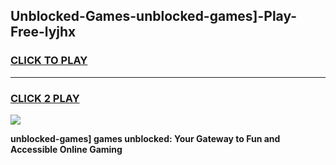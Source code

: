 
## Unblocked-Games-unblocked-games]-Play-Free-lyjhx
<h3>
<a href="https://premium76.site?title=unblocked-games]&ref=21A">CLICK TO PLAY</a></h3>
<hr>

<h3>
<a href="https://premium76.site?title=unblocked-games]&ref=21A">CLICK 2 PLAY</a>
  
</h3>

<a href="https://premium76.site?title=unblocked-games]&ref=21A"><img src="https://clearcache.store/games.png"></a>


**unblocked-games] games unblocked: Your Gateway to Fun and Accessible Online Gaming**
